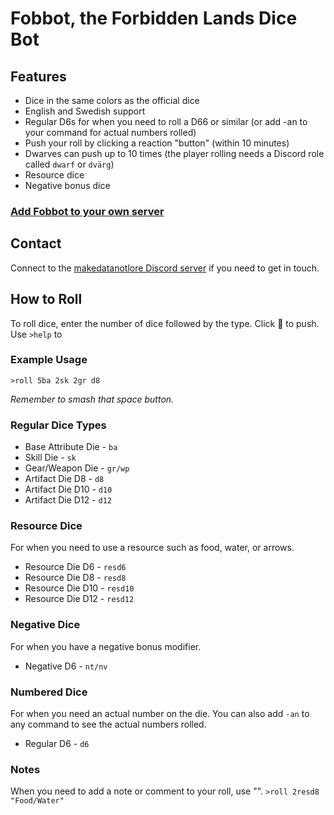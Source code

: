 # Fobbot, the Forbidden Lands Dice Bot

## Features
* Dice in the same colors as the official dice
* English and Swedish support
* Regular D6s for when you need to roll a D66 or similar (or add -an to your command for actual numbers rolled)
* Push your roll by clicking a reaction "button" (within 10 minutes)
* Dwarves can push up to 10 times (the player rolling needs a Discord role called `dwarf` or `dvärg`)
* Resource dice
* Negative bonus dice

### [Add Fobbot to your own server](https://discordapp.com/api/oauth2/authorize?client_id=545345647390490640&permissions=288832&scope=bot)

## Contact
Connect to the [makedatanotlore Discord server](https://discord.gg/BSxpaQP) if you need to get in touch. 

## How to Roll
To roll dice, enter the number of dice followed by the type. Click 🔄 to push. Use `>help` to 

### Example Usage
`>roll 5ba 2sk 2gr d8`

*Remember to smash that space button.*

### Regular Dice Types
* Base Attribute Die - `ba`
* Skill Die - `sk`
* Gear/Weapon Die - `gr/wp`
* Artifact Die D8 - `d8`
* Artifact Die D10 - `d10`
* Artifact Die D12 - `d12`

### Resource Dice
For when you need to use a resource such as food, water, or arrows.

* Resource Die D6 - `resd6`
* Resource Die D8 - `resd8`
* Resource Die D10 - `resd10`
* Resource Die D12 - `resd12`

### Negative Dice
For when you have a negative bonus modifier.

* Negative D6 - `nt/nv`

### Numbered Dice
For when you need an actual number on the die. You can also add `-an` to any command to see the actual numbers rolled.

* Regular D6 - `d6`

### Notes
When you need to add a note or comment to your roll, use "".
`>roll 2resd8 "Food/Water"`
